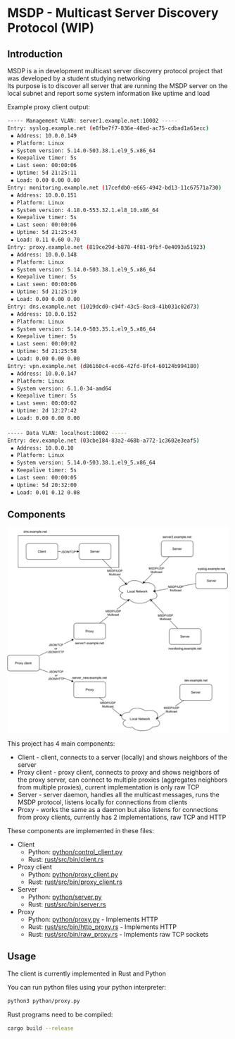 # MSDP - Multicast Server Discovery Protocol (WIP)

## Introduction

MSDP is a in development multicast server discovery protocol project that was developed by a student studying networking  
Its purpose is to discover all server that are running the MSDP server on the local subnet and report some system information like uptime and load  

Example proxy client output:

```bash
----- Management VLAN: server1.example.net:10002 -----
Entry: syslog.example.net (e8fbe7f7-836e-48ed-ac75-cdbad1a61ecc)
 ▪ Address: 10.0.0.149
 ▪ Platform: Linux
 ▪ System version: 5.14.0-503.38.1.el9_5.x86_64
 ▪ Keepalive timer: 5s
 ▪ Last seen: 00:00:06
 ▪ Uptime: 5d 21:25:11
 ▪ Load: 0.00 0.00 0.00
Entry: monitoring.example.net (17cefdb0-e665-4942-bd13-11c67571a730)
 ▪ Address: 10.0.0.151
 ▪ Platform: Linux
 ▪ System version: 4.18.0-553.32.1.el8_10.x86_64
 ▪ Keepalive timer: 5s
 ▪ Last seen: 00:00:06
 ▪ Uptime: 5d 21:25:43
 ▪ Load: 0.11 0.60 0.70
Entry: proxy.example.net (819ce29d-b878-4f81-9fbf-0e4093a51923)
 ▪ Address: 10.0.0.148
 ▪ Platform: Linux
 ▪ System version: 5.14.0-503.38.1.el9_5.x86_64
 ▪ Keepalive timer: 5s
 ▪ Last seen: 00:00:06
 ▪ Uptime: 5d 21:25:19
 ▪ Load: 0.00 0.00 0.00
Entry: dns.example.net (1019dcd0-c94f-43c5-8ac8-41b031c02d73)
 ▪ Address: 10.0.0.152
 ▪ Platform: Linux
 ▪ System version: 5.14.0-503.35.1.el9_5.x86_64
 ▪ Keepalive timer: 5s
 ▪ Last seen: 00:00:02
 ▪ Uptime: 5d 21:25:58
 ▪ Load: 0.00 0.00 0.00
Entry: vpn.example.net (d86160c4-ecd6-42fd-8fc4-60124b994180)
 ▪ Address: 10.0.0.147
 ▪ Platform: Linux
 ▪ System version: 6.1.0-34-amd64
 ▪ Keepalive timer: 5s
 ▪ Last seen: 00:00:02
 ▪ Uptime: 2d 12:27:42
 ▪ Load: 0.00 0.00 0.00

----- Data VLAN: localhost:10002 -----
Entry: dev.example.net (03cbe184-83a2-468b-a772-1c3602e3eaf5)
 ▪ Address: 10.0.0.10
 ▪ Platform: Linux
 ▪ System version: 5.14.0-503.38.1.el9_5.x86_64
 ▪ Keepalive timer: 5s
 ▪ Last seen: 00:00:05
 ▪ Uptime: 5d 20:32:00
 ▪ Load: 0.01 0.12 0.08
```

## Components

![Component diagram](MSDP.svg)

This project has 4 main components:

- Client - client, connects to a server (locally) and shows neighbors of the server
- Proxy client - proxy client, connects to proxy and shows neighbors of the proxy server, can connect to multiple proxies (aggregates neighbors from multiple proxies), current implementation is only raw TCP
- Server - server daemon, handles all the multicast messages, runs the MSDP protocol, listens locally for connections from clients
- Proxy - works the same as a daemon but also listens for connections from proxy clients, currently has 2 implementations, raw TCP and HTTP

These components are implemented in these files:

- Client
  - Python: [python/control_client.py](python/control_client.py)
  - Rust: [rust/src/bin/client.rs](rust/src/bin/client.rs)
- Proxy client
  - Python: [python/proxy_client.py](python/proxy_client.py)
  - Rust: [rust/src/bin/proxy_client.rs](rust/src/bin/proxy_client.rs)
- Server
  - Python: [python/server.py](python/server.py)
  - Rust: [rust/src/bin/server.rs](rust/src/bin/server.rs)
- Proxy
  - Python: [python/proxy.py](python/proxy.py) - Implements HTTP
  - Rust: [rust/src/bin/http_proxy.rs](rust/src/bin/http_proxy.rs) - Implements HTTP
  - Rust: [rust/src/bin/raw_proxy.rs](rust/src/bin/raw_proxy.rs) - Implements raw TCP sockets

## Usage

The client is currently implemented in Rust and Python

You can run python files using your python interpreter:
```bash
python3 python/proxy.py
```

Rust programs need to be compiled:
```bash
cargo build --release
```
